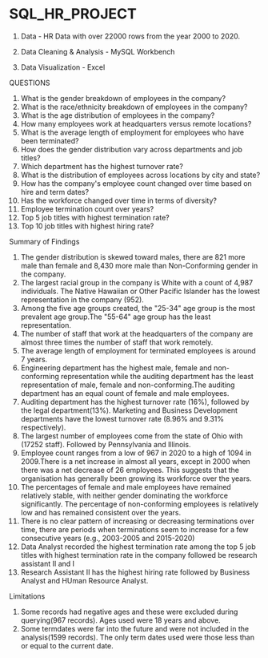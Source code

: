 # SQL_HR_PROJECT

1. Data - HR Data with over 22000 rows from the year 2000 to 2020.

2. Data Cleaning & Analysis - MySQL Workbench

3. Data Visualization - Excel




QUESTIONS
1. What is the gender breakdown of employees in the company?
2. What is the race/ethnicity breakdown of employees in the company?
3. What is the age distribution of employees in the company?
4. How many employees work at headquarters versus remote locations?
5. What is the average length of employment for employees who have been terminated?
6. How does the gender distribution vary across departments and job titles?
7. Which department has the highest turnover rate?
8. What is the distribution of employees across locations by city and state?
9. How has the company's employee count changed over time based on hire and term dates?
10. Has the workforce changed over time in terms of diversity?
11.  Employee termination count over years?
12. Top 5 job titles with highest termination rate?
13. Top 10 job titles with highest hiring rate?




Summary of Findings
1.	The gender distribution is skewed toward males, there are 821 more male than female and 8,430 more male than Non-Conforming gender in the company.
2.	The largest racial group in the company is White with a count of 4,987 individuals. The Native Hawaiian or Other Pacific Islander has the lowest representation in the company (952).
3.	 Among the five age groups created, the "25-34" age group is the most prevalent age group.The "55-64" age group has the least representation.
4.	The number of staff that work at the headquarters of the company are almost three times the number of staff that work remotely.
5.	The average length of employment for terminated employees is around 7 years.
6.	Engineering department has the highest male, female and non-conforming representation while the auditing department has the least representation of male, female and non-conforming.The auditing department has an equal count of female and  male employees.
7.	Auditing department has the highest turnover rate (16%), followed by the legal department(13%). Marketing and Business Development departments have the lowest turnover rate (8.96% and 9.31% respectively).
8.	The largest number of employees come from the state of Ohio with (17252 staff). Followed by Pennsylvania and Illinois.
9.	Employee count ranges from a low of 967 in 2020 to a high of 1094 in 2009.There is a net increase in almost all years, except in 2000 when there was a net decrease of 26 employees. This suggests that the organisation has generally been growing its workforce over the years.
10.	 The percentages of female and male employees have remained relatively stable, with neither gender dominating the workforce significantly. The percentage of non-conforming employees is relatively low and has remained consistent over the years.
11.	There is no clear pattern of increasing or decreasing terminations over time, there are periods when terminations seem to increase for a few consecutive years (e.g., 2003-2005 and 2015-2020)
12.	Data Analyst recorded the highest termination rate among the top 5 job titles with highest termination rate in the company followed be research assistant II and I
13.	Research Assistant II has the highest hiring rate followed by Business Analyst and HUman Resource Analyst.




Limitations
1. Some records had negative ages and these were excluded during querying(967 records). Ages used were 18 years and above.
2. Some termdates were far into the future and were not included in the analysis(1599 records). The only term dates used were those less than or equal to the current date.

